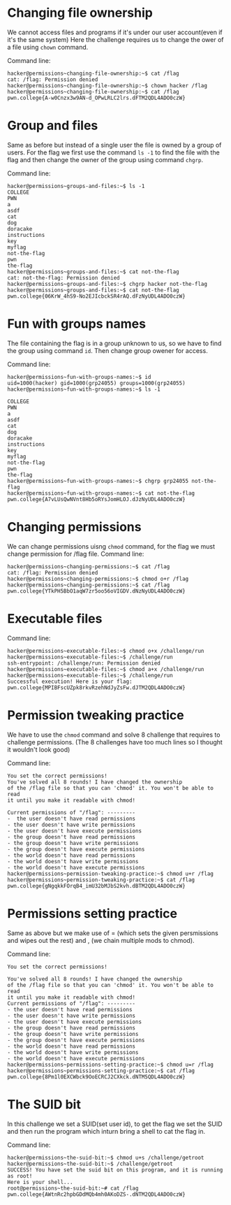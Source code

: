 # Changing file ownership
We cannot access files and programs if it's under our user account(even if it's the same system)
Here the challenge requires us to change the ower of a file using `chown` command.

Command line:

```
hacker@permissions~changing-file-ownership:~$ cat /flag
cat: /flag: Permission denied
hacker@permissions~changing-file-ownership:~$ chown hacker /flag
hacker@permissions~changing-file-ownership:~$ cat /flag
pwn.college{A-w0Cnzx3w9AN-d_OPwLRLC2lrs.dFTM2QDL4ADO0czW}
```

# Group and files
Same as before but instead of a single user the file is owned by a group of users.
For the flag we first use the command `ls -1` to find the file with the flag and then change the owner of the group using command `chgrp`.

Command line:

```
hacker@permissions~groups-and-files:~$ ls -1
COLLEGE
PWN
a
asdf
cat
dog
doracake
instructions
key
myflag
not-the-flag
pwn
the-flag
hacker@permissions~groups-and-files:~$ cat not-the-flag
cat: not-the-flag: Permission denied
hacker@permissions~groups-and-files:~$ chgrp hacker not-the-flag
hacker@permissions~groups-and-files:~$ cat not-the-flag
pwn.college{06KrW_4hS9-No2EJIcbckSR4rAQ.dFzNyUDL4ADO0czW}
```

# Fun with groups names
The file containing the flag is in a group unknown to us, so we have to find the group using command `id`.
Then change group owener for access.

Command line:

```
hacker@permissions~fun-with-groups-names:~$ id
uid=1000(hacker) gid=1000(grp24055) groups=1000(grp24055)
hacker@permissions~fun-with-groups-names:~$ ls -1

COLLEGE
PWN
a
asdf
cat
dog
doracake
instructions
key
myflag
not-the-flag
pwn
the-flag
hacker@permissions~fun-with-groups-names:~$ chgrp grp24055 not-the-flag
hacker@permissions~fun-with-groups-names:~$ cat not-the-flag
pwn.college{A7vLUsQwNVnt8Hb5oRYsJomHLOJ.dJzNyUDL4ADO0czW}
```

# Changing permissions
We can change permissions uisng `chmod` command, for the flag we must change permission for /flag file. 
Command line:

```
hacker@permissions~changing-permissions:~$ cat /flag
cat: /flag: Permission denied
hacker@permissions~changing-permissions:~$ chmod o+r /flag
hacker@permissions~changing-permissions:~$ cat /flag
pwn.college{YTkPH5BbO1aqW7zr5oo56oVIGDV.dNzNyUDL4ADO0czW}
```

# Executable files


Command line:

```
hacker@permissions~executable-files:~$ chmod o+x /challenge/run
hacker@permissions~executable-files:~$ /challenge/run
ssh-entrypoint: /challenge/run: Permission denied
hacker@permissions~executable-files:~$ chmod a+x /challenge/run
hacker@permissions~executable-files:~$ /challenge/run
Successful execution! Here is your flag:
pwn.college{MPIBFscUZpk8rkvRzehNdJyZsFw.dJTM2QDL4ADO0czW}
```

# Permission tweaking practice 
We have to use the `chmod` command and solve 8 challenge that requires to challenge permissions.
(The 8 challenges have too much lines so I thought it wouldn't look good)

Command line:
```
You set the correct permissions!
You've solved all 8 rounds! I have changed the ownership
of the /flag file so that you can 'chmod' it. You won't be able to read
it until you make it readable with chmod!

Current permissions of "/flag": ---------
-  the user doesn't have read permissions
- the user doesn't have write permissions
- the user doesn't have execute permissions
- the group doesn't have read permissions
- the group doesn't have write permissions
- the group doesn't have execute permissions
- the world doesn't have read permissions
- the world doesn't have write permissions
- the world doesn't have execute permissions
hacker@permissions~permission-tweaking-practice:~$ chmod u+r /flag
hacker@permissions~permission-tweaking-practice:~$ cat /flag
pwn.college{gNgqkkFOrqB4_imU32bMJbS2kvh.dBTM2QDL4ADO0czW}
```

# Permissions setting practice
Same as above but we make use of = (which sets the given persmissions and wipes out the rest) and , (we chain multiple mods to chmod).

Command line:
```
You set the correct permissions!

You've solved all 8 rounds! I have changed the ownership
of the /flag file so that you can 'chmod' it. You won't be able to read
it until you make it readable with chmod!
Current permissions of "/flag": ---------
- the user doesn't have read permissions
- the user doesn't have write permissions
- the user doesn't have execute permissions
- the group doesn't have read permissions
- the group doesn't have write permissions
- the group doesn't have execute permissions
- the world doesn't have read permissions
- the world doesn't have write permissions
- the world doesn't have execute permissions
hacker@permissions~permissions-setting-practice:~$ chmod u=r /flag
hacker@permissions~permissions-setting-practice:~$ cat /flag
pwn.college{8Pm1l0EXCWbck9OoECRCJ2CXkck.dNTM5QDL4ADO0czW}
```

# The SUID bit 
In this challenge we set a SUID(set user id), to get the flag we set the SUID and then run the program which inturn bring a shell to cat the flag in. 

Command line:

```
hacker@permissions~the-suid-bit:~$ chmod u+s /challenge/getroot
hacker@permissions~the-suid-bit:~$ /challenge/getroot
SUCCESS! You have set the suid bit on this program, and it is running as root!
Here is your shell...
root@permissions~the-suid-bit:~# cat /flag
pwn.college{AWtnRc2hpbGDdMQb4mh0AKoDZS-.dNTM2QDL4ADO0czW}
```
